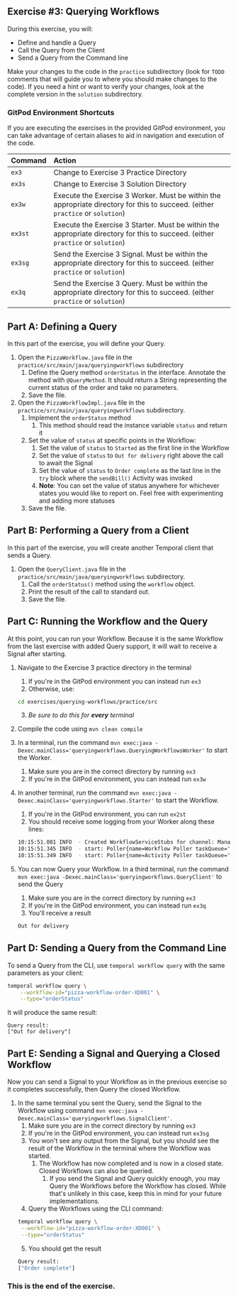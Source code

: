 ## Exercise #3: Querying Workflows

During this exercise, you will:

- Define and handle a Query
- Call the Query from the Client
- Send a Query from the Command line

Make your changes to the code in the `practice` subdirectory (look for
`TODO` comments that will guide you to where you should make changes to
the code). If you need a hint or want to verify your changes, look at
the complete version in the `solution` subdirectory.

### GitPod Environment Shortcuts

If you are executing the exercises in the provided GitPod environment, you
can take advantage of certain aliases to aid in navigation and execution of
the code.

| Command | Action                                                                                                                          |
| :------ | :------------------------------------------------------------------------------------------------------------------------------ |
| `ex3`   | Change to Exercise 3 Practice Directory                                                                                         |
| `ex3s`  | Change to Exercise 3 Solution Directory                                                                                         |
| `ex3w`  | Execute the Exercise 3 Worker. Must be within the appropriate directory for this to succeed. (either `practice` or `solution`)  |
| `ex3st` | Execute the Exercise 3 Starter. Must be within the appropriate directory for this to succeed. (either `practice` or `solution`) |
| `ex3sg` | Send the Exercise 3 Signal. Must be within the appropriate directory for this to succeed. (either `practice` or `solution`)     |
| `ex3q`  | Send the Exercise 3 Query. Must be within the appropriate directory for this to succeed. (either `practice` or `solution`)      |

## Part A: Defining a Query

In this part of the exercise, you will define your Query.

1. Open the `PizzaWorkflow.java` file in the `practice/src/main/java/queryingworkflows` subdirectory
   1. Define the Query method `orderStatus` in the interface. Annotate the method with `@QueryMethod`. It should return a String representing the current status of the order and take no parameters.
   2. Save the file.
1. Open the `PizzaWorkflowImpl.java` file in the `practice/src/main/java/queryingworkflows` subdirectory.
   1. Implement the `orderStatus` method
      1. This method should read the instance variable `status` and return it
   2. Set the value of `status` at specific points in the Workflow:
      1. Set the value of `status` to `Started` as the first line in the Workflow
      1. Set the value of `status` to `Out for delivery` right above the call to await the Signal
      1. Set the value of `status` to `Order complete` as the last line in the `try` block where the `sendBill()` Activity was invoked
      1. **Note**: You can set the value of status anywhere for whichever states you would like to report on. Feel free with experimenting and adding more statuses
   3. Save the file.

## Part B: Performing a Query from a Client

In this part of the exercise, you will create another Temporal client that sends
a Query.

1. Open the `QueryClient.java` file in the `practice/src/main/java/queryingworkflows` subdirectory.
   1. Call the `orderStatus()` method using the `workflow` object.
   2. Print the result of the call to standard out.
   3. Save the file.

## Part C: Running the Workflow and the Query

At this point, you can run your Workflow. Because it is the same Workflow from the last exercise with added Query support, it will wait to receive a Signal after starting.

1. Navigate to the Exercise 3 practice directory in the terminal
   1. If you're in the GitPod environment you can instead run `ex3`
   2. Otherwise, use:
   ```bash
   cd exercises/querying-workflows/practice/src
   ```
   3. _Be sure to do this for **every** terminal_
2. Compile the code using `mvn clean compile`
3. In a terminal, run the command `mvn exec:java -Dexec.mainClass='queryingworkflows.QueryingWorkflowsWorker'` to start the Worker.
   1. Make sure you are in the correct directory by running `ex3`
   2. If you're in the GitPod environment, you can instead run `ex3w`
4. In another terminal, run the command `mvn exec:java -Dexec.mainClass='queryingworkflows.Starter'` to start the Workflow.

   1. If you're in the GitPod environment, you can run `ex2st`
   2. You should receive some logging from your Worker along these lines:

   ```bash
   10:15:51.081 INFO  - Created WorkflowServiceStubs for channel: ManagedChannelOrphanWrapper{delegate=ManagedChannelImpl{logId=1, target=127.0.0.1:7233}}
   10:15:51.345 INFO  - start: Poller{name=Workflow Poller taskQueue="pizza-tasks", namespace="default", identity=63174@Masons-Laptop}
   10:15:51.349 INFO  - start: Poller{name=Activity Poller taskQueue="pizza-tasks", namespace="default", identity=63174@Masons-Laptop}
   ```

5. You can now Query your Workflow. In a third terminal, run the command `mvn exec:java -Dexec.mainClass='queryingworkflows.QueryClient'` to send the Query
   1. Make sure you are in the correct directory by running `ex3`
   2. If you're in the GitPod environment, you can instead run `ex3q`
   3. You'll receive a result
   ```bash
   Out for delivery
   ```

## Part D: Sending a Query from the Command Line

To send a Query from the CLI, use `temporal workflow query` with the same parameters as your client:

```bash
temporal workflow query \
    --workflow-id="pizza-workflow-order-XD001" \
    --type="orderStatus"
```

It will produce the same result:

```
Query result:
["Out for delivery"]
```

## Part E: Sending a Signal and Querying a Closed Workflow

Now you can send a Signal to your Workflow as in the previous exercise so it
completes successfully, then Query the closed Workflow.

1. In the same terminal you sent the Query, send the Signal to the Workflow using
   command `mvn exec:java -Dexec.mainClass='queryingworkflows.SignalClient'`.
   1. Make sure you are in the correct directory by running `ex3`
   2. If you're in the GitPod environment, you can instead run `ex3sg`
   3. You won't see any output from the Signal, but you should see the result
      of the Workflow in the terminal where the Workflow was started.
      1. The Workflow has now completed and is now in a closed state. Closed
         Workflows can also be queried.
         1. If you send the Signal and Query quickly enough, you may Query the Workflows
            before the Workflow has closed. While that's unlikely in this case, keep
            this in mind for your future implementations.
   4. Query the Workflows using the CLI command:
   ```bash
   temporal workflow query \
    --workflow-id="pizza-workflow-order-XD001" \
    --type="orderStatus"
   ```
   5. You should get the result
   ```bash
   Query result:
   ["Order complete"]
   ```

### This is the end of the exercise.

